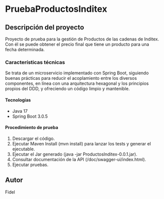 # PruebaProductosInditex

## Descripción del proyecto
Proyecto de prueba para la gestión de Productos de las cadenas de Inditex. Con él se puede obtener el precio final que tiene un producto para una fecha determinada.

### Características técnicas
Se trata de un microservicio implementado con Spring Boot, siguiendo buenas prácticas para reducir el acoplamiento entre los diversos componentes, en línea con una arquitectura hexagonal y los principios propios del DDD, y ofreciendo un código limpio y mantenible.

#### Tecnologías
* Java 17
* Spring Boot 3.0.5

#### Procedimiento de prueba
1. Descargar el código.
2. Ejecutar Maven Install (mvn install) para lanzar los tests y generar el ejecutable.
3. Ejecutar el Jar generado (java -jar ProductosInditex-0.0.1.jar).
4. Consultar documentación de la API (/doc/swagger-ui/index.html).
5. Ejecutar pruebas.

## Autor
Fidel
